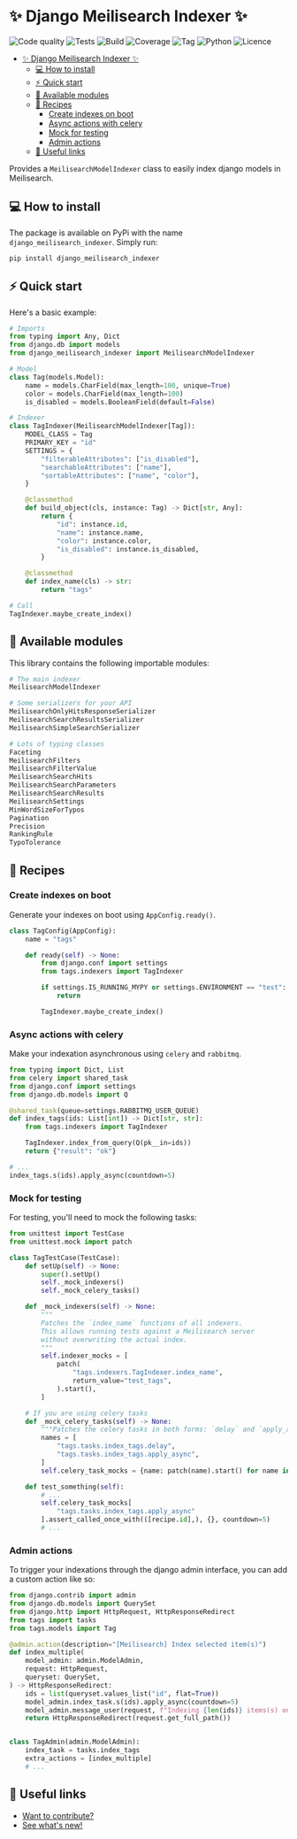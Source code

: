 # ✨ Django Meilisearch Indexer ✨

![Code quality](https://github.com/Jordan-Kowal/django-meilisearch-indexer/actions/workflows/code_quality.yml/badge.svg?branch=main)
![Tests](https://github.com/Jordan-Kowal/django-meilisearch-indexer/actions/workflows/tests.yml/badge.svg?branch=main)
![Build](https://github.com/Jordan-Kowal/django-meilisearch-indexer/actions/workflows/publish_package.yml/badge.svg?event=release)
![Coverage](https://badgen.net/badge/coverage/%3E90%25/pink)
![Tag](https://badgen.net/badge/tag/0.0.1/orange)
![Python](https://badgen.net/badge/python/3.9%20|%203.10%20|%203.11%20|%203.12)
![Licence](https://badgen.net/badge/licence/MIT)

- [✨ Django Meilisearch Indexer ✨](#-django-meilisearch-indexer-)
  - [💻 How to install](#-how-to-install)
  - [⚡ Quick start](#-quick-start)
  - [📕 Available modules](#-available-modules)
  - [🍜 Recipes](#-recipes)
    - [Create indexes on boot](#create-indexes-on-boot)
    - [Async actions with celery](#async-actions-with-celery)
    - [Mock for testing](#mock-for-testing)
    - [Admin actions](#admin-actions)
  - [🔗 Useful links](#-useful-links)

Provides a `MeilisearchModelIndexer` class to easily index django models in Meilisearch.

## 💻 How to install

The package is available on PyPi with the name `django_meilisearch_indexer`.
Simply run:

```shell
pip install django_meilisearch_indexer
```

## ⚡ Quick start

Here's a basic example:

```python
# Imports
from typing import Any, Dict
from django.db import models
from django_meilisearch_indexer import MeilisearchModelIndexer

# Model
class Tag(models.Model):
    name = models.CharField(max_length=100, unique=True)
    color = models.CharField(max_length=100)
    is_disabled = models.BooleanField(default=False)

# Indexer
class TagIndexer(MeilisearchModelIndexer[Tag]):
    MODEL_CLASS = Tag
    PRIMARY_KEY = "id"
    SETTINGS = {
        "filterableAttributes": ["is_disabled"],
        "searchableAttributes": ["name"],
        "sortableAttributes": ["name", "color"],
    }

    @classmethod
    def build_object(cls, instance: Tag) -> Dict[str, Any]:
        return {
            "id": instance.id,
            "name": instance.name,
            "color": instance.color,
            "is_disabled": instance.is_disabled,
        }

    @classmethod
    def index_name(cls) -> str:
        return "tags"

# Call
TagIndexer.maybe_create_index()
```

## 📕 Available modules

This library contains the following importable modules:

```python
# The main indexer
MeilisearchModelIndexer

# Some serializers for your API
MeilisearchOnlyHitsResponseSerializer
MeilisearchSearchResultsSerializer
MeilisearchSimpleSearchSerializer

# Lots of typing classes
Faceting
MeilisearchFilters
MeilisearchFilterValue
MeilisearchSearchHits
MeilisearchSearchParameters
MeilisearchSearchResults
MeilisearchSettings
MinWordSizeForTypos
Pagination
Precision
RankingRule
TypoTolerance
```

## 🍜 Recipes

### Create indexes on boot

Generate your indexes on boot using `AppConfig.ready()`.

```python
class TagConfig(AppConfig):
    name = "tags"

    def ready(self) -> None:
        from django.conf import settings
        from tags.indexers import TagIndexer

        if settings.IS_RUNNING_MYPY or settings.ENVIRONMENT == "test":
            return

        TagIndexer.maybe_create_index()
```

### Async actions with celery

Make your indexation asynchronous using `celery` and `rabbitmq`.

```python
from typing import Dict, List
from celery import shared_task
from django.conf import settings
from django.db.models import Q

@shared_task(queue=settings.RABBITMQ_USER_QUEUE)
def index_tags(ids: List[int]) -> Dict[str, str]:
    from tags.indexers import TagIndexer

    TagIndexer.index_from_query(Q(pk__in=ids))
    return {"result": "ok"}

# ...
index_tags.s(ids).apply_async(countdown=5)
```

### Mock for testing

For testing, you'll need to mock the following tasks:

```python
from unittest import TestCase
from unittest.mock import patch

class TagTestCase(TestCase):
    def setUp(self) -> None:
        super().setUp()
        self._mock_indexers()
        self._mock_celery_tasks()

    def _mock_indexers(self) -> None:
        """
        Patches the `index_name` functions of all indexers.
        This allows running tests against a Meilisearch server
        without overwriting the actual index.
        """
        self.indexer_mocks = [
            patch(
                "tags.indexers.TagIndexer.index_name",
                return_value="test_tags",
            ).start(),
        ]

    # If you are using celery tasks
    def _mock_celery_tasks(self) -> None:
        """Patches the celery tasks in both forms: `delay` and `apply_async`."""
        names = [
            "tags.tasks.index_tags.delay",
            "tags.tasks.index_tags.apply_async",
        ]
        self.celery_task_mocks = {name: patch(name).start() for name in names}

    def test_something(self):
        # ...
        self.celery_task_mocks[
            "tags.tasks.index_tags.apply_async"
        ].assert_called_once_with(([recipe.id],), {}, countdown=5)
        # ...
```

### Admin actions

To trigger your indexations through the django admin interface,
you can add a custom action like so:

```python
from django.contrib import admin
from django.db.models import QuerySet
from django.http import HttpRequest, HttpResponseRedirect
from tags import tasks
from tags.models import Tag

@admin.action(description="[Meilisearch] Index selected item(s)")
def index_multiple(
    model_admin: admin.ModelAdmin,
    request: HttpRequest,
    queryset: QuerySet,
) -> HttpResponseRedirect:
    ids = list(queryset.values_list("id", flat=True))
    model_admin.index_task.s(ids).apply_async(countdown=5)
    model_admin.message_user(request, f"Indexing {len(ids)} items(s) on Meilisearch")
    return HttpResponseRedirect(request.get_full_path())


class TagAdmin(admin.ModelAdmin):
    index_task = tasks.index_tags
    extra_actions = [index_multiple]
    # ...
```

## 🔗 Useful links

- [Want to contribute?](CONTRIBUTING.md)
- [See what's new!](CHANGELOG.md)
